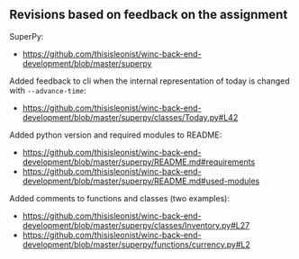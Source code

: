 ## Revisions based on feedback on the assignment

SuperPy:
-   https://github.com/thisisleonist/winc-back-end-development/blob/master/superpy

Added feedback to cli when the internal representation of today is changed with `--advance-time`:
-   https://github.com/thisisleonist/winc-back-end-development/blob/master/superpy/classes/Today.py#L42

Added python version and required modules to README:
-   https://github.com/thisisleonist/winc-back-end-development/blob/master/superpy/README.md#requirements
-   https://github.com/thisisleonist/winc-back-end-development/blob/master/superpy/README.md#used-modules

Added comments to functions and classes (two examples):
-   https://github.com/thisisleonist/winc-back-end-development/blob/master/superpy/classes/Inventory.py#L27
-   https://github.com/thisisleonist/winc-back-end-development/blob/master/superpy/functions/currency.py#L2
